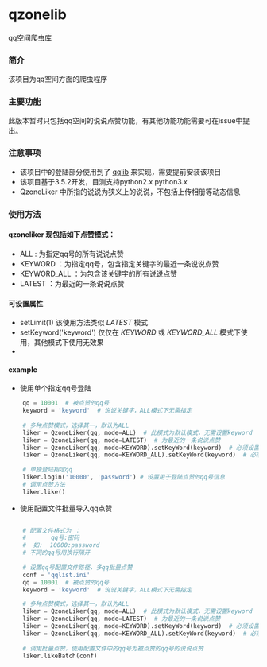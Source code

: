 # qzonelib
qq空间爬虫库

### 简介
该项目为qq空间方面的爬虫程序


### 主要功能
此版本暂时只包括qq空间的说说点赞功能，有其他功能功能需要可在issue中提出。


### 注意事项
* 该项目中的登陆部分使用到了 <a href="https://github.com/gera2ld/qqlib">qqlib</a> 来实现，需要提前安装该项目
* 该项目基于3.5.2开发，目测支持python2.x python3.x
* QzoneLiker 中所指的说说为狭义上的说说，不包括上传相册等动态信息

### 使用方法
#### qzoneliker 现包括如下点赞模式：
* ALL : 为指定qq号的所有说说点赞
* KEYWORD ：为指定qq号，包含指定关键字的最近一条说说点赞
* KEYWORD_ALL ：为包含该关键字的所有说说点赞
* LATEST ：为最近的一条说说点赞

#### 可设置属性 
* setLimit(1) 该使用方法类似 *LATEST* 模式
* setKeyword('keyword') 仅仅在 *KEYWORD* 或 *KEYWORD_ALL* 模式下使用，其他模式下使用无效果
* 
#### example
* 使用单个指定qq号登陆
```python 
    qq = 10001  # 被点赞的qq号
    keyword = 'keyword'  # 说说关键字，ALL模式下无需指定
    
    # 多种点赞模式，选择其一，默认为ALL
    liker = QzoneLiker(qq, mode=ALL)  # 此模式为默认模式，无需设置keyword
    liker = QzoneLiker(qq, mode=LATEST)  # 为最近的一条说说点赞
    liker = QzoneLiker(qq, mode=KEYWORD).setKeyWord(keyword)  # 必须设置keyword
    liker = QzoneLiker(qq, mode=KEYWORD_ALL).setKeyWord(keyword)  # 必须设置keyword
    
    # 单独登陆指定qq
    liker.login('10000', 'password') # 设置用于登陆点赞的qq号信息
    # 调用点赞方法
    liker.like()    
```
* 使用配置文件批量导入qq点赞
```python
  
    # 配置文件格式为 ：
    #       qq号:密码
    #  如:  10000:password
    # 不同的qq号用换行隔开
    
    # 设置qq号配置文件路径，多qq批量点赞
    conf = 'qqlist.ini'
    qq = 10001  # 被点赞的qq号
    keyword = 'keyword'  # 说说关键字，ALL模式下无需指定

    # 多种点赞模式，选择其一，默认为ALL
    liker = QzoneLiker(qq, mode=ALL)  # 此模式为默认模式，无需设置keyword
    liker = QzoneLiker(qq, mode=LATEST)  # 为最近的一条说说点赞
    liker = QzoneLiker(qq, mode=KEYWORD).setKeyWord(keyword)  # 必须设置keyword
    liker = QzoneLiker(qq, mode=KEYWORD_ALL).setKeyWord(keyword)  # 必须设置keyword
    
    # 调用批量点赞，使用配置文件中的qq号为被点赞的qq号的说说点赞
    liker.likeBatch(conf)

```
